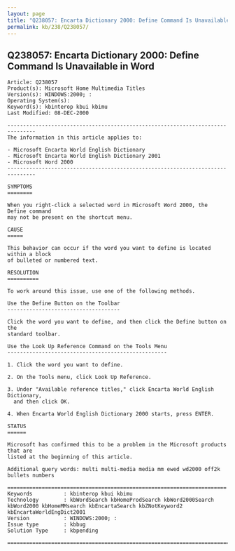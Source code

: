 ```yaml
---
layout: page
title: "Q238057: Encarta Dictionary 2000: Define Command Is Unavailable in Word"
permalink: kb/238/Q238057/
---
```


## Q238057: Encarta Dictionary 2000: Define Command Is Unavailable in Word

	Article: Q238057
	Product(s): Microsoft Home Multimedia Titles
	Version(s): WINDOWS:2000; :
	Operating System(s): 
	Keyword(s): kbinterop kbui kbimu
	Last Modified: 08-DEC-2000
	
	-------------------------------------------------------------------------------
	The information in this article applies to:
	
	- Microsoft Encarta World English Dictionary 
	- Microsoft Encarta World English Dictionary 2001 
	- Microsoft Word 2000 
	-------------------------------------------------------------------------------
	
	SYMPTOMS
	========
	
	When you right-click a selected word in Microsoft Word 2000, the Define command
	may not be present on the shortcut menu.
	
	CAUSE
	=====
	
	This behavior can occur if the word you want to define is located within a block
	of bulleted or numbered text.
	
	RESOLUTION
	==========
	
	To work around this issue, use one of the following methods.
	
	Use the Define Button on the Toolbar
	------------------------------------
	
	Click the word you want to define, and then click the Define button on the
	standard toolbar.
	
	Use the Look Up Reference Command on the Tools Menu
	---------------------------------------------------
	
	1. Click the word you want to define.
	
	2. On the Tools menu, click Look Up Reference.
	
	3. Under "Available reference titles," click Encarta World English Dictionary,
	  and then click OK.
	
	4. When Encarta World English Dictionary 2000 starts, press ENTER.
	
	STATUS
	======
	
	Microsoft has confirmed this to be a problem in the Microsoft products that are
	listed at the beginning of this article.
	
	Additional query words: multi multi-media media mm ewed wd2000 off2k bullets numbers
	
	======================================================================
	Keywords          : kbinterop kbui kbimu 
	Technology        : kbWordSearch kbHomeProdSearch kbWord2000Search kbWord2000 kbHomeMMsearch kbEncartaSearch kbZNotKeyword2 kbEncartaWorldEngDict2001
	Version           : WINDOWS:2000; :
	Issue type        : kbbug
	Solution Type     : kbpending
	
	=============================================================================
	
